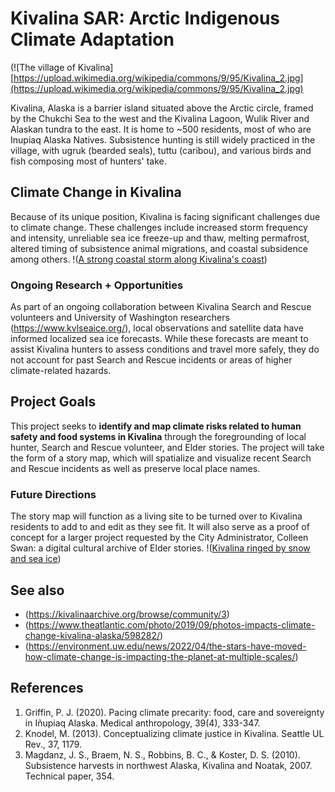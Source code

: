 
# Kivalina SAR: Arctic Indigenous Climate Adaptation
(![The village of Kivalina][https://upload.wikimedia.org/wikipedia/commons/9/95/Kivalina_2.jpg](https://upload.wikimedia.org/wikipedia/commons/9/95/Kivalina_2.jpg) 

Kivalina, Alaska is a barrier island situated above the Arctic circle, framed by the Chukchi Sea to the west and the Kivalina Lagoon, Wulik River and Alaskan tundra to the east. It is home to ~500 residents, most of who are Inupiaq Alaska Natives. Subsistence hunting is still widely practiced in the village, with ugruk (bearded seals), tuttu (caribou), and various birds and fish composing most of hunters' take. 

## Climate Change in Kivalina
Because of its unique position, Kivalina is facing significant challenges due to climate change. These challenges include increased storm frequency and intensity, unreliable sea ice freeze-up and thaw, melting permafrost, altered timing of subsistence animal migrations, and coastal subsidence among others. 
!([A strong coastal storm along Kivalina's coast](https://www.commerce.alaska.gov/web/portals/4/Images/Kivalina_coastal_storm.jpg))

### Ongoing Research + Opportunities
As part of an ongoing collaboration between Kivalina Search and Rescue volunteers and University of Washington researchers (https://www.kvlseaice.org/), local observations and satellite data have informed localized sea ice forecasts. While these forecasts are meant to assist Kivalina hunters to assess conditions and travel more safely, they do not account for past Search and Rescue incidents or areas of higher climate-related hazards.

## Project Goals
This project seeks to **identify and map climate risks related to human safety and food systems in Kivalina** through the foregrounding of local hunter, Search and Rescue volunteer, and Elder stories. The project will take the form of a story map, which will spatialize and visualize recent Search and Rescue incidents as well as preserve local place names. 

### Future Directions
The story map will function as a living site to be turned over to Kivalina residents to add to and edit as they see fit. It will also serve as a proof of concept for a larger project requested by the City Administrator, Colleen Swan: a digital cultural archive of Elder stories. 
!([Kivalina ringed by snow and sea ice](https://www.adn.com/resizer//qkpJpF18SrGa5O7qd-2Se5QsFS0=/1200x630/filters:format(jpg):quality(70)/s3.amazonaws.com/arc-wordpress-client-uploads/adn/wp-content/uploads/2016/07/10172625/Kivalina.jpg))

## See also
- (https://kivalinaarchive.org/browse/community/3)
- (https://www.theatlantic.com/photo/2019/09/photos-impacts-climate-change-kivalina-alaska/598282/)
- (https://environment.uw.edu/news/2022/04/the-stars-have-moved-how-climate-change-is-impacting-the-planet-at-multiple-scales/)

## References
1. Griffin, P. J. (2020). Pacing climate precarity: food, care and sovereignty in Iñupiaq Alaska. Medical anthropology, 39(4), 333-347.
2. Knodel, M. (2013). Conceptualizing climate justice in Kivalina. Seattle UL Rev., 37, 1179.
3. Magdanz, J. S., Braem, N. S., Robbins, B. C., & Koster, D. S. (2010). Subsistence harvests in northwest Alaska, Kivalina and Noatak, 2007. Technical paper, 354.
